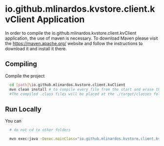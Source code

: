 # io.github.mlinardos.kvstore.client.kvClient Application

In order to compile the io.github.mlinardos.kvstore.client.kvClient application, the use of maven is necessary.
To download Maven please visit the https://maven.apache.org/ website and follow the instructions to download it and install it there.



## Compiling

Compile the project

```bash
  cd [path]\io.github.mlinardos.kvstore.client.kvClient
  mvn clean install # to compile every file from the start and erase the target folder
  #The compiled .class files will be placed at the ./target/classes folder
```

## Run Locally

You can

```bash
  # do not cd to other folders

  mvn exec:java -Dexec.mainClass="io.github.mlinardos.kvstore.client.kvClient" -Dexec.args="-s <keyFile> -i <datafile> -k <replication-factor>"
```
